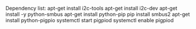
Dependency list:
apt-get install i2c-tools
apt-get install i2c-dev
apt-get install -y python-smbus
apt-get install python-pip
pip install smbus2
apt-get install python-pigpio
systemctl start pigpiod
systemctl enable pigpiod
